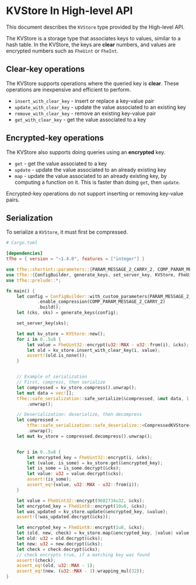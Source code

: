 # KVStore In High-level API

This document describes the `KVStore` type provided by the High-level API.


The KVStore is a storage type that associates keys to values, similar to a hash table.
In the KVStore, the keys are **clear** numbers, and values are encrypted numbers
such as `FheUint` or `FheInt`.

## Clear-key operations

The KVStore supports operations where the queried key is **clear**.
These operations are inexpensive and efficient to perform.

- `insert_with_clear_key` - insert or replace a key-value pair
- `update_with_clear_key` - update the value associated to an existing key
- `remove_with_clear_key` - remove an existing key-value pair
- `get_with_clear_key` - get the value associated to a key

## Encrypted-key operations

The KVStore also supports doing queries using an **encrypted** key.
- `get` - get the value associated to a key
- `update` - update the value associated to an already existing key
- `map` - update the value associated to an already existing key, by computing a function on it. This is faster than doing `get`, then `update`.

Encrypted-key operations do not support inserting or removing key-value pairs.


## Serialization

To serialize a `KVStore`, it must first be compressed.


```toml
# Cargo.toml

[dependencies]
tfhe = { version = "~1.4.0", features = ["integer"] }
```

```rust
use tfhe::shortint::parameters::{PARAM_MESSAGE_2_CARRY_2, COMP_PARAM_MESSAGE_2_CARRY_2};
use tfhe::{ConfigBuilder, generate_keys, set_server_key, KVStore, FheUint32, FheUint8,CompressedKVStore};
use tfhe::prelude::*;

fn main() {
    let config = ConfigBuilder::with_custom_parameters(PARAM_MESSAGE_2_CARRY_2)
            .enable_compression(COMP_PARAM_MESSAGE_2_CARRY_2)
            .build();
    let (cks, sks) = generate_keys(config);

    set_server_key(sks);

    let mut kv_store = KVStore::new();
    for i in 0..5u8 {
        let value = FheUint32::encrypt(u32::MAX - u32::from(i), &cks);
        let old = kv_store.insert_with_clear_key(i, value);
        assert!(old.is_none());
    }


    // Example of serialization
    // First, compress, then serialize
    let compressed = kv_store.compress().unwrap();
    let mut data = vec![];
    tfhe::safe_serialization::safe_serialize(&compressed, &mut data, 1 << 30)
        .unwrap();

    // Deserialization: deserialize, then decompress
    let compressed = 
        tfhe::safe_serialization::safe_deserialize::<CompressedKVStore<u8, FheUint32>,>(data.as_slice(), 1 << 30)
        .unwrap();
    let mut kv_store = compressed.decompress().unwrap();


    for i in 0..5u8 {
        let encrypted_key = FheUint32::encrypt(i, &cks);
        let (value, is_some) = kv_store.get(&encrypted_key);
        let is_some = is_some.decrypt(&cks);
        let value: u32 = value.decrypt(&cks);
        assert!(is_some);
        assert_eq!(value, u32::MAX - u32::from(i));
    }

    let value = FheUint32::encrypt(9682734u32, &cks);
    let encrypted_key = FheUint8::encrypt(10u8, &cks);
    let was_updated = kv_store.update(&encrypted_key, &value);
    assert!(!was_updated.decrypt(&cks));

    let encrypted_key = FheUint8::encrypt(1u8, &cks);
    let (old, new, check) = kv_store.map(&encrypted_key, |value| value * 32);
    let old: u32 = old.decrypt(&cks);
    let new: u32 = new.decrypt(&cks);
    let check = check.decrypt(&cks);
    // check encrypts true, if a matching key was found
    assert!(check);
    assert_eq!(old, u32::MAX - 1);
    assert_eq!(new, (u32::MAX - 1).wrapping_mul(32));
}
```
